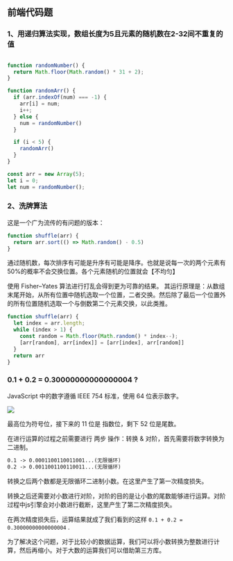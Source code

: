 ## 前端代码题

### 1、用递归算法实现，数组长度为5且元素的随机数在2-32间不重复的值

```typescript

function randomNumber() {
  return Math.floor(Math.random() * 31 + 2);
}

function randomArr() {
  if (arr.indexOf(num) === -1) {
    arr[i] = num;
    i++;
  } else {
    num = randomNumber()
  }

  if (i < 5) {
    randomArr()
  }
}

const arr = new Array(5);
let i = 0;
let num = randomNumber();
```

### 2、洗牌算法

这是一个广为流传的有问题的版本：

```typescript
function shuffle(arr) {
  return arr.sort(() => Math.random() - 0.5)
}
```

通过随机数，每次排序有可能是升序有可能是降序。也就是说每一次的两个元素有50%的概率不会交换位置。各个元素随机的位置就会【不均匀】

使用 Fisher–Yates 算法进行打乱会得到更为可靠的结果。 其运行原理是：从数组末尾开始，从所有位置中随机选取一个位置，二者交换。然后除了最后一个位置外的所有位置随机选取一个与倒数第二个元素交换，以此类推。

```typescript
function shuffle(arr) {
  let index = arr.length;
  while (index > 1) {
    const random = Math.floor(Math.random() * index--);
    [arr[random], arr[index]] = [arr[index], arr[random]]
  }
  return arr
}
```


### 0.1 + 0.2 = 0.30000000000000004 ?

JavaScript 中的数字遵循 IEEE 754 标准，使用 64 位表示数字。

![](https://lantiany-1254329693.cos.ap-chongqing.myqcloud.com/blog/20220531103325.png)

最高位为符号位，接下来的 11 位是 指数位，剩下 52 位是尾数。

在进行运算的过程之前需要进行 两步 操作：转换 & 对阶，首先需要将数字转换为二进制。

```html
0.1 -> 0.0001100110011001...(无限循环)
0.2 -> 0.0011001100110011...(无限循环)
```

转换之后两个数都是无限循环二进制小数。在这里产生了第一次精度损失。

转换之后还需要对小数进行对阶，对阶的目的是让小数的尾数能够进行运算。对阶过程中js引擎会对小数进行截断，这里产生了第二次精度损失。

在两次精度损失后，运算结果就成了我们看到的这样 `0.1 + 0.2 = 0.30000000000000004` .

为了解决这个问题，对于比较小的数据运算，我们可以将小数转换为整数进行计算，然后再缩小。对于大数的运算我们可以借助第三方库。
